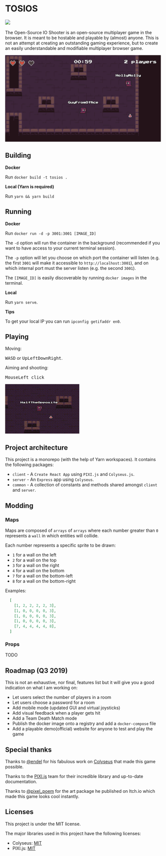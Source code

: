 # TOSIOS

![](https://github.com/halftheopposite/tosios/workflows/Docker%20Publish/badge.svg)

The Open-Source IO Shooter is an open-source multiplayer game in the browser. It is meant to be hostable and playable by (almost) anyone. This is not an attempt at creating an outstanding gaming experience, but to create an easily understandable and modifiable multiplayer browser game.

![banner](images/banner.jpg "An in-game screenshot")

## Building

**Docker**

Run `docker build -t tosios .`

**Local (Yarn is required)**

Run `yarn && yarn build`

## Running

**Docker**

Run `docker run -d -p 3001:3001 [IMAGE_ID]`

The `-d` option will run the container in the background (recommended if you want to have access to your current terminal session).

The `-p` option will let you choose on which port the container will listen (e.g. the first `3001` will make it accessible to `http://localhost:3001`), and on which internal port must the server listen (e.g. the second `3001`).

The `[IMAGE_ID]` is easily discoverable by running `docker images` in the terminal.

**Local**

Run `yarn serve`.

**Tips**

To get your local IP you can run `ipconfig getifaddr en0`.

## Playing

Moving:

<kbd>W</kbd><kbd>A</kbd><kbd>S</kbd><kbd>D</kbd> or <kbd>Up</kbd><kbd>Left</kbd><kbd>Down</kbd><kbd>Right</kbd>.

Aiming and shooting:

<kbd>Mouse</kbd><kbd>Left click</kbd>

![banner](images/game.gif "An in-game animation")



## Project architecture

This project is a monorepo (with the help of Yarn workspaces). It contains the following packages:

* `client` - A `Create React App` using `PIXI.js` and `Colyseus.js`.
* `server` - An `Express` app using `Colyseus`.
* `common` - A collection of constants and methods shared amongst `client` and `server`.

## Modding

### Maps

Maps are composed of `arrays` of `arrays` where each number greater than `0` represents a `wall` in which entities will collide.

Each number represents a specific sprite to be drawn:
* `1` for a wall on the left
* `2` for a wall on the top
* `3` for a wall on the right
* `4` for a wall on the bottom
* `7` for a wall on the bottom-left
* `8` for a wall on the bottom-right

Examples:
```json
  [
    [1, 2, 2, 2, 2, 3],
    [1, 0, 0, 0, 0, 3],
    [1, 0, 0, 0, 0, 3],
    [1, 0, 0, 0, 0, 3],
    [7, 4, 4, 4, 4, 8],
  ]
```

### Props

TODO

## Roadmap (Q3 2019)

This is not an exhaustive, nor final, features list but it will give you a good indication on what I am working on:
* Let users select the number of players in a room
* Let users choose a password for a room
* Add mobile mode (updated GUI and virtual joysticks)
* Add visual feedback when a player gets hit
* Add a Team Death Match mode
* Publish the docker image onto a registry and add a `docker-compose` file
* Add a playable demo(official) website for anyone to test and play the game

## Special thanks

Thanks to [@endel](https://github.com/endel) for his fabulous work on [Colyseus](https://github.com/colyseus/colyseus) that made this game possible.

Thanks to the [PIXI.js](https://github.com/pixijs/pixi.js) team for their incredible library and up-to-date documentation. 

Thanks to [@pixel_poem](https://twitter.com/pixel_poem) for the art package he published on Itch.io which made this game looks cool instantly.

## Licenses

This project is under the MIT license.

The major libraries used in this project have the following licenses:

* Colyseus: [MIT](https://github.com/colyseus/colyseus/blob/master/LICENSE)
* PIXI.js: [MIT](https://github.com/pixijs/pixi.js/blob/dev/LICENSE)
